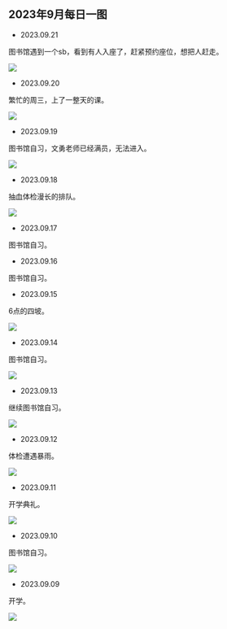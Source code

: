 ## 2023年9月每日一图

- 2023.09.21

图书馆遇到一个sb，看到有人入座了，赶紧预约座位，想把人赶走。

![](https://vip2.loli.io/2023/09/21/XK9mP2eAI1diVJv.webp)

- 2023.09.20

繁忙的周三，上了一整天的课。

![](https://vip2.loli.io/2023/09/20/OHDnJsUAmg162Nb.webp)

- 2023.09.19

图书馆自习，文勇老师已经满员，无法进入。

![](https://vip2.loli.io/2023/09/20/OpdUREGMogPZ8Fi.webp)

- 2023.09.18

抽血体检漫长的排队。

![](https://vip2.loli.io/2023/09/20/KDvQ8BWunsjqcmk.webp)

- 2023.09.17

图书馆自习。

- 2023.09.16

图书馆自习。

- 2023.09.15

6点的四坡。

![](https://vip2.loli.io/2023/09/15/S7pWf4YKACdzUnb.webp)

- 2023.09.14

图书馆自习。

![](https://vip2.loli.io/2023/09/15/yEkwngv9Nc1LmBI.webp)

- 2023.09.13

继续图书馆自习。

![](https://vip2.loli.io/2023/09/13/MJEwRN3mjleGTWD.webp)

- 2023.09.12

体检遭遇暴雨。

![](https://vip2.loli.io/2023/09/13/UTgQLj2M4mvaiqk.webp)

- 2023.09.11

开学典礼。

![](https://vip2.loli.io/2023/09/13/HnBNIpYTva5jmqt.webp)

- 2023.09.10

图书馆自习。

![](https://vip2.loli.io/2023/09/10/snWfmPZeGYz2DCN.webp)

- 2023.09.09

开学。

![](https://vip2.loli.io/2023/09/09/vCchE57HpQNfGDs.webp)